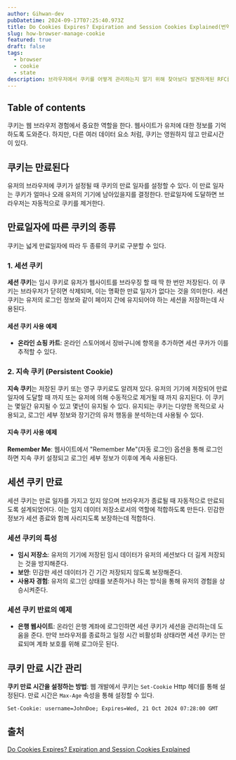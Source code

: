 ```yaml
---
author: Gihwan-dev
pubDatetime: 2024-09-17T07:25:40.973Z
title: Do Cookies Expires? Expiration and Session Cookies Explained(번역)
slug: how-browser-manage-cookie
featured: true
draft: false
tags:
  - browser
  - cookie
  - state
description: 브라우저에서 쿠키를 어떻게 관리하는지 알기 위해 찾아보다 발견하게된 RFC를 번역해 보았습니다.
---
```


## Table of contents

쿠키는 웹 브라우저 경험에서 중요한 역할을 한다. 웹사이트가 유저에 대한 정보를 기억하도록 도와준다. 하지만, 다른 여러 데이터 요소 처럼, 쿠키는 영원하지 않고 만료시간이 있다.

## 쿠키는 만료된다

유저의 브라우저에 쿠키가 설정될 때 쿠키의 만료 일자를 설정할 수 있다. 이 만료 일자는 쿠키가 얼마나 오래 유저의 기기에 남아있을지를 결정한다. 만료일자에 도달하면 브라우저는 자동적으로 쿠키를 제거한다.

## 만료일자에 따른 쿠키의 종류

쿠키는 넓게 만료일자에 따라 두 종류의 쿠키로 구분할 수 있다.

### 1. 세션 쿠키

**세션 쿠키**는 임시 쿠키로 유저가 웹사이트를 브라우징 할 때 딱 한 번만 저장된다. 이 쿠키는 브라우저가 닫히면 삭제되며, 이는 명확한 만료 일자가 없다는 것을 의미한다. 세션 쿠키는 유저의 로그인 정보와 같이 페이지 간에 유지되어야 하는 세션을 저장하는데 사용된다.

#### 세션 쿠키 사용 예제

- **온라인 쇼핑 카트**: 온라인 스토어에서 장바구니에 향목을 추가하면 세션 쿠카가 이를 추적할 수 있다.

### 2. 지속 쿠키 (Persistent Cookie)

**지속 쿠키**는 저장된 쿠키 또는 영구 쿠키로도 알려져 있다. 유저의 기기에 저장되어 만료 일자에 도달할 때 까지 또는 유저에 의해 수동적으로 제거될 때 까지 유지된다. 이 쿠키는 몇일간 유지될 수 있고 몇년이 유지될 수 있다. 유지되는 쿠키는 다양한 목적으로 사용되고, 로그인 세부 정보와 장기간의 유저 행동을 분석하는데 사용될 수 있다.

#### 지속 쿠키 사용 예제

**Remember Me**: 웹사이트에서 "Remember Me"(자동 로그인) 옵션을 통해 로그인 하면 지속 쿠키 설정되고 로그인 세부 정보가 이후에 계속 사용된다.

## 세션 쿠키 만료

세션 쿠키는 만료 일자를 가지고 있지 않으며 브라우저가 종료될 때 자동적으로 만료되도록 설계되었어다. 이는 임지 데이터 저장소로서의 역할에 적합하도록 만든다. 민감한 정보가 세션 종료와 함께 사리지도록 보장하는데 적합하다.

### 세션 쿠키의 특성

- **임시 저장소**: 유저의 기기에 저장된 임시 데이터가 유저의 세션보다 더 길게 저장되는 것을 방지해준다.
- **보안**: 민감한 세션 데이터가 긴 기간 저장되지 않도록 보장해준다.
- **사용자 경험**: 유저의 로그인 상태를 보존하거나 하는 방식을 통해 유저의 경험을 상승시켜준다.

### 세션 쿠키 반료의 예제

- **은행 웹사이트**: 온라인 은행 계좌에 로그인하면 세션 쿠키가 세션을 관리하는데 도움을 준다. 만약 브라우저를 종료하고 일정 시간 비활성화 상태라면 세션 쿠키는 만료되며 계좌 보호를 위해 로그아웃 된다.

## 쿠키 만료 시간 관리

**쿠키 만료 시간을 설정하는 방법**: 웹 개발에서 쿠키는 `Set-Cookie` Http 헤더를 통해 설정된다. 만료 시간은 `Max-Age` 속성을 통해 설정할 수 있다.

```text
Set-Cookie: username=JohnDoe; Expires=Wed, 21 Oct 2024 07:28:00 GMT
```

## 출처

[Do Cookies Expires? Expiration and Session Cookies Explained](https://www.aboutcookies.org.uk/cookie-expiration)
